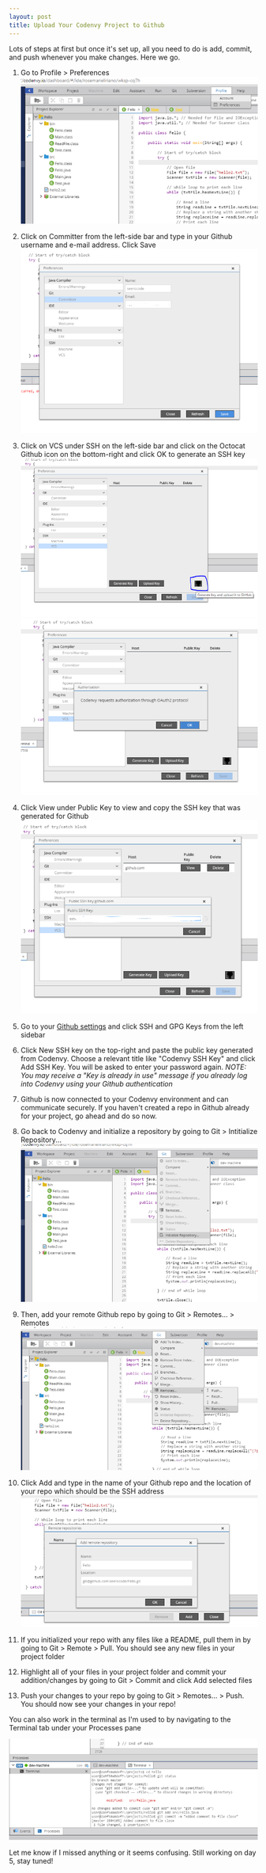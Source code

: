 ```yaml
---
layout: post
title: Upload Your Codenvy Project to Github
---
```


Lots of steps at first but once it's set up, all you need to do is add, commit, and push whenever you make changes. Here we go.

1. Go to Profile > Preferences
![CodenvyGHSetUp-1.PNG](/images/CodenvyGHSetUp-1.PNG)

2. Click on Committer from the left-side bar and type in your Github username and e-mail address. Click Save
![CodenvyGHSetUp-9.PNG](/images/CodenvyGHSetUp-9.PNG)

3. Click on VCS under SSH on the left-side bar and click on the Octocat Github icon on the bottom-right and click OK to generate an SSH key
![](/images/CodenvyGHSetUp-2.PNG)
![](/images/CodenvyGHSetUp-3.PNG)

4. Click View under Public Key to view and copy the SSH key that was generated for Github
![CodenvyGHSetUp-4.PNG](/images/CodenvyGHSetUp-4.PNG)

5. Go to your [Github settings](https://github.com/settings/keys "Github settings") and click SSH and GPG Keys from the left sidebar

6. Click New SSH key on the top-right and paste the public key generated from Codenvy. Choose a relevant title like "Codenvy SSH Key" and click Add SSH Key. You will be asked to enter your password again.
_NOTE: You may receive a "Key is already in use" message if you already log into Codenvy using your Github authentication_

7. Github is now connected to your Codenvy environment and can communicate securely. If you haven't created a repo in Github already for your project, go ahead and do so now.

8. Go back to Codenvy and initialize a repository by going to Git > Intitialize Repository...
![CodenvyGHSetUp-5.PNG](/images/CodenvyGHSetUp-5.PNG)

9. Then, add your remote Github repo by going to Git > Remotes... > Remotes 
![CodenvyGHSetUp-6.PNG](/images/CodenvyGHSetUp-6.PNG)

10. Click Add and type in the name of your Github repo and the location of your repo which should be the SSH address
![CodenvyGHSetUp-7.PNG](/images/CodenvyGHSetUp-7.PNG)

11. If you initialized your repo with any files like a README, pull them in by going to Git > Remote > Pull.
You should see any new files in your project folder

12. Highlight all of your files in your project folder and commit your addition/changes by going to Git > Commit and click Add selected files

13. Push your changes to your repo by going to Git > Remotes... > Push. You should now see your changes in your repo!

You can also work in the terminal as I'm used to by navigating to the Terminal tab under your Processes pane

![CodenvyGHSetUp-10.PNG](/images/CodenvyGHSetUp-10.PNG)

Let me know if I missed anything or it seems confusing. 
Still working on day 5, stay tuned!
